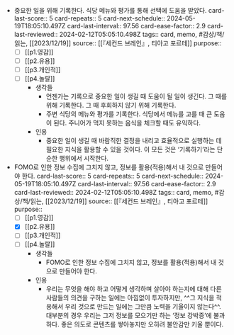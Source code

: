 - 중요한 일을 위해 기록한다. 식당 메뉴와 평가를 통해 선택에 도움을 받았다.
  card-last-score:: 5
  card-repeats:: 5
  card-next-schedule:: 2024-05-19T18:05:10.497Z
  card-last-interval:: 97.56
  card-ease-factor:: 2.9
  card-last-reviewed:: 2024-02-12T05:05:10.498Z
  tags:: card, memo, #감상/책/읽는, [[2023/12/19]] 
  source:: [[『세컨드 브레인』, 티아고 포르테]] 
  purpose:: 
  * [ ] [[p1.영감]] 
  * [ ] [[p2.유용]]
  * [ ] [[p3.개인적]]
  * [ ] [[p4.놀랄]]
	- 생각들
		- 언젠가는 기록으로 중요한 일이 생길 때 도움이 될 일이 생긴다. 그 때를 위해 기록한다. 그 때 후회하지 않기 위해 기록한다.
		- 주변 식당의 메뉴와 평가를 기록한다. 식당에서 메뉴를 고를 때 큰 도움이 된다. 주니어가 먹지 못하는 음식을 체크할 때도 유익하다.
	- 인용
		- 중요한 일이 생길 때 바람직한 결정을 내리고 효율적으로 실행하는 데 필요한 지식을 활용할 수 있을 것이다. 이 모든 것은 ‘기록하기’라는 단순한 행위에서 시작한다.
- FOMO로 인한 정보 수집에 그치지 않고, 정보를 활용(적용)해서 내 것으로 만들어야 한다. 
  card-last-score:: 5
  card-repeats:: 5
  card-next-schedule:: 2024-05-19T18:05:10.497Z
  card-last-interval:: 97.56
  card-ease-factor:: 2.9
  card-last-reviewed:: 2024-02-12T05:05:10.498Z
  tags:: card, memo, #감상/책/읽는, [[2023/12/19]] 
  source:: [[『세컨드 브레인』, 티아고 포르테]] 
  purpose:: 
  * [ ] [[p1.영감]] 
  * [X] [[p2.유용]]
  * [ ] [[p3.개인적]]
  * [ ] [[p4.놀랄]]
	- 생각들
		- FOMO로 인한 정보 수집에 그치지 않고, 정보를 활용(적용)해서 내 것으로 만들어야 한다.
	- 인용
		- 우리는 무엇을 해야 하고 어떻게 생각하며 살아야 하는지에 대해 다른 사람들의 의견을 구하는 일에는 아낌없이 투자하지만, ^^그 지식을 적용해서 우리 것으로 만드는 일에는 그만큼 노력을 기울이지 않는다^^. 대부분의 경우 우리는 그저 정보를 모으기만 하는 ‘정보 강박증’에 불과하다. 좋은 의도로 콘텐츠를 쌓아놓지만 오히려 불안감만 키울 뿐이다.